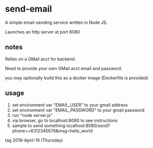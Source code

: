 # send-email
A simple email-sending service written in Node JS.

Launches an http server at port 8080

## notes
Relies on a GMail acct for backend.

Need to provide your own GMail acct email and password.

you may optionally build this as a docker image (Dockerfile is provided)

## usage
1. set environment var "EMAIL_USER" to your gmail address
2. set environment var "EMAIL_PASSWORD" to your gmail password
3. run "node server.js"
4. via browser, go to localhost:8080 to see instructions
5. sample to send something localhost:8080/send?phone=+6312345678&msg=hello_world

tag 2018-April-19 (Thursday)

